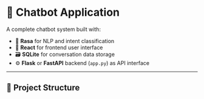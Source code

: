 # 🤖 Chatbot Application

A complete chatbot system built with:

- 🧠 **Rasa** for NLP and intent classification
- 💬 **React** for frontend user interface
- 🗃️ **SQLite** for conversation data storage
- ⚙️ **Flask** or **FastAPI** backend (`app.py`) as API interface

---

## 📁 Project Structure

